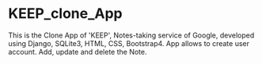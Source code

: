 # KEEP_clone_App
This is the Clone App of 'KEEP', Notes-taking service of Google, developed using Django, SQLite3, HTML, CSS, Bootstrap4.  App allows to create user account. Add, update and delete the Note.  
